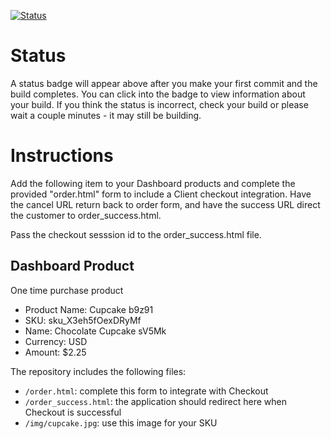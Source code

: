 [![Status](https://img.shields.io/badge/status-NO%20COMMIT-blue.svg)](https://github.com/lorence-crowdbotics/bakery_scaffold_aObMdDc1SYOSWP8w)

# Status

A status badge will appear above after you make your first commit and the build completes. You can click into the badge to view information about your build. If you think the status is incorrect, check your build or please wait a couple minutes - it may still be building.

# Instructions

Add the following item to your Dashboard products and complete the provided "order.html" form to include a Client checkout integration. Have the cancel URL return back to order form, and have the success URL direct the customer to order_success.html.

Pass the checkout sesssion id to the order_success.html file.

## Dashboard Product
One time purchase product
* Product Name: Cupcake b9z91
* SKU: sku_X3eh5fOexDRyMf
* Name: Chocolate Cupcake sV5Mk
* Currency: USD
* Amount: $2.25

The repository includes the following files:
* `/order.html`: complete this form to integrate with Checkout
* `/order_success.html`: the application should redirect here when Checkout is successful
* `/img/cupcake.jpg`: use this image for your SKU
